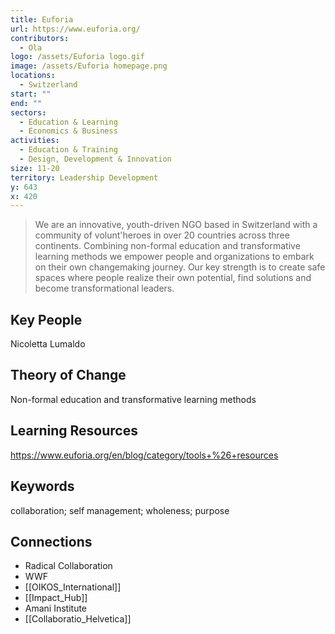 ```yaml
---
title: Euforia
url: https://www.euforia.org/
contributors:
  - Ola
logo: /assets/Euforia logo.gif
image: /assets/Euforia homepage.png
locations:
  - Switzerland
start: ""
end: ""
sectors:
  - Education & Learning
  - Economics & Business
activities:
  - Education & Training
  - Design, Development & Innovation
size: 11-20
territory: Leadership Development
y: 643
x: 420
---
```

> We are an innovative, youth-driven NGO based in Switzerland with a community of volunt'heroes in over 20 countries across three continents. Combining non-formal education and transformative learning methods we empower people and organizations to embark on their own changemaking journey. Our key strength is to create safe spaces where people realize their own potential, find solutions and become transformational leaders.

## Key People

Nicoletta Lumaldo

## Theory of Change

Non-formal education and transformative learning methods

## Learning Resources

https://www.euforia.org/en/blog/category/tools+%26+resources

## Keywords

collaboration; self management; wholeness; purpose

## Connections

- Radical Collaboration
- WWF
- [[OIKOS_International]]
-  [[Impact_Hub]]
- Amani Institute
- [[Collaboratio_Helvetica]]

